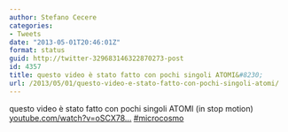 ```yaml
---
author: Stefano Cecere
categories:
- Tweets
date: "2013-05-01T20:46:01Z"
format: status
guid: http://twitter-329683146322870273-post
id: 4357
title: questo video è stato fatto con pochi singoli ATOMI&#8230;
url: /2013/05/01/questo-video-e-stato-fatto-con-pochi-singoli-atomi/
---
```


questo video è stato fatto con pochi singoli ATOMI (in stop motion) [youtube.com/watch?v=oSCX78…](http://www.youtube.com/watch?v=oSCX78-8-q0) [#microcosmo](http://twitter.com/search?q=%23microcosmo)
